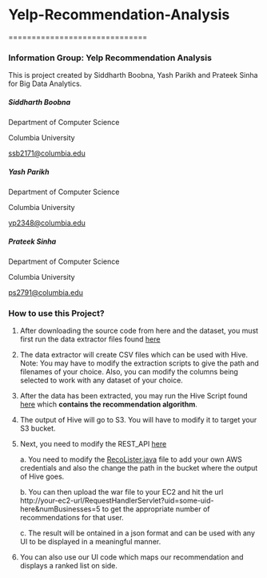 # Yelp-Recommendation-Analysis
==============================

### Information Group: Yelp Recommendation Analysis

This is project created by Siddharth Boobna, Yash Parikh and Prateek Sinha for Big Data Analytics.

##### Siddharth Boobna

Department of Computer Science

Columbia University

ssb2171@columbia.edu


##### Yash Parikh

Department of Computer Science

Columbia University

yp2348@columbia.edu


##### Prateek Sinha

Department of Computer Science

Columbia University

ps2791@columbia.edu


### How to use this Project?

1. After downloading the source code from here and the dataset, you must first run the data extractor files found [here](./data_extractor)
2. The data extractor will create CSV files which can be used with Hive.
   Note: You may have to modify the extraction scripts to give the path and filenames of your choice. Also, you can modify the columns being selected to work with any dataset of your choice.
3. After the data has been extracted, you may run the Hive Script found [here](./hive_scripts) which __contains the recommendation algorithm__.
4. The output of Hive will go to S3. You will have to modify it to target your S3 bucket.
5. Next, you need to modify the REST_API [here](./rest_api/GetYelpRecos)

   a. You need to modify the [RecoLister.java](./rest_api/GetYelpRecos/src/org/bigdata/handlerequest/RecoLister.java) file to add your own AWS credentials and also the change the path in the bucket where the output of Hive goes.
   
   b. You can then upload the war file to your EC2 and hit the url http://your-ec2-url/RequestHandlerServlet?uid=some-uid-here&numBusinesses=5 to get the appropriate number of recommendations for that user.
   
   c. The result will be ontained in a json format and can be used with any UI to be displayed in a meaningful manner.
   
6. You can also use our UI code which maps our recommendation and displays a ranked list on side.
